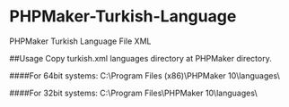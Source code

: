 PHPMaker-Turkish-Language
=========================

PHPMaker Turkish Language File XML

##Usage
Copy turkish.xml languages directory at PHPMaker directory.

####For 64bit systems:
C:\Program Files (x86)\PHPMaker 10\languages\

####For 32bit systems:
C:\Program Files\PHPMaker 10\languages\

